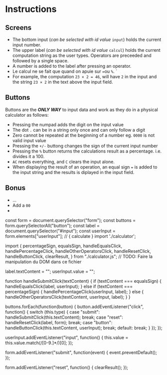  # Instructions

## Screens
* The bottom input (*can be selected with id value* `input`) holds the current input number.
* The upper label (*can be selected with id value* `calcul`) holds the current computation string as the user types. Operators are preceeded and followed by a single space.
* A number is added to the label after pressing an operator.
* Le calcul ne se fait que quand on apuie sur `=`ou `%`. `
* For example, the computation `23 × 2 = 46`, will have `2` in the input and the string `23 × 2` in the text above the input field.

## Buttons
Buttons are the ***ONLY WAY*** to input data and work as they do in a physical calculator as follows:
- Pressing the numpad adds the digit on the input value
- The dot `.` can be in a string only once and can only follow a digit
- Zero cannot be repeated at the beginning of a number eg. `0000` is not valid input value
- Pressing the `+/-` buttong changes the sign of the current input number
- Pressing the `%` button returns the calculations result as a percentage. i.e. divides it a 100.
- `AC` resets everything, and `C` clears the input alone.
- When displaying the result of an operation, an equal sign `=` is added to the input string and the results is diplayed in the input field.

## Bonus
- ...
- Add a `00`
- 
<!--Traduction 
Instructions
Écrans

. L'entrée inférieure (qui peut être sélectionnée avec la valeur d'identification input) contient le numéro d'entrée actuel.

. L'étiquette supérieure (qui peut être sélectionnée avec la valeur id calcul) contient la chaîne de calcul actuelle au fur et à mesure que l'utilisateur la tape. Les opérateurs sont précédés et suivis d'un espace.

. Un nombre est ajouté à l'étiquette après avoir appuyé sur un opérateur.

. Le calcul ne se fait que quand on apuie sur =ou %. `

. Par exemple, le calcul 23 × 2 = 46, aura 2 dans l'entrée et la chaîne 23 × 2 dans le texte au-dessus du champ de saisie.




Boutons



 Les boutons sont la SEULE façon d'entrer des données et fonctionnent de la même façon que sur une calculatrice physique, comme suit :

. Une pression sur le pavé numérique ajoute le chiffre à la valeur d'entrée

. Le point . ne peut figurer qu'une seule fois dans une chaîne de caractères et ne peut suivre qu'un chiffre.

. Le zéro ne peut pas être répété au début d'un nombre, par exemple 0000 n'est pas une valeur d'entrée valide.

. Une pression sur le bouton +/- change le signe du chiffre saisi.
L'appui sur le bouton % renvoie le résultat du calcul sous forme de pourcentage, c'est-à-dire qu'il le divise par 100.

. AC remet tout à zéro et C efface l'entrée seule.

. Lors de l'affichage du résultat d'une opération, un signe égal = est ajouté à la chaîne de saisie et le résultat s'affiche dans le champ de saisie.


Bonus
...
Ajouter un 00





# Plan de cours
  ## Tâches
  1. liste fonctions
     * UI : pavé numérique, opérations, affichages, effacer, annuler, deuxième affichage pour montrer le calcul en cours
     * Le champ de saisie accepte les données du clavier et des boutons du pavé numérique.
     * opérations fondamentales (+, -, *, /)
     * historique : paneau a droite de la liste du plus recent au plus ancien des operations effectuees, click sur un item restore l'operation faite et sa reponses dans les displays
     * Le bouton C efface l'entrée en cours et la supprime des deux affichages.
     * Le bouton AC annule l'ensemble de l'opération

<!--VERIFICATION-->

const form = document.querySelector("form");
const buttons = form.querySelectorAll("button");
const label = document.querySelector("#input");
const userInput = form.elements["userInput"];
// { calculate } import './calculator';

import {
  percentageSign,
  equalsSign,
  handleEqualsClick,
  handlePercentageClick,
  handleOtherOperatorsClick,
  handleResetClick,
  handleButtonClick,
  clearResult,
} from "./calculator.js";
// TODO: Faire la manipulation du DOM dans ce fichier

label.textContent = "";
userInput.value = "";

function handleSubmitClick(textContent) {
  if (textContent === equalsSign) {
    handleEqualsClick(label, userInput);
  } else if (textContent === percentageSign) {
    handlePercentageClick(userInput, label);
  } else {
    handleOtherOperatorsClick(textContent, userInput, label);
  }
}

buttons.forEach(function(button) {
  button.addEventListener("click", function() {
    switch (this.type) {
      case "submit":
        handleSubmitClick(this.textContent);
        break;
      case "reset":
        handleResetClick(label, form);
        break;
      case "button":
        handleButtonClick(this.textContent, userInput);
        break;
      default:
        break;
    }
  });
});

userInput.addEventListener("input", function() {
  this.value = this.value.match(/[0-9.]*/)[0];
});

form.addEventListener("submit", function(event) {
  event.preventDefault();
});

form.addEventListener("reset", function() {
  clearResult();
});
